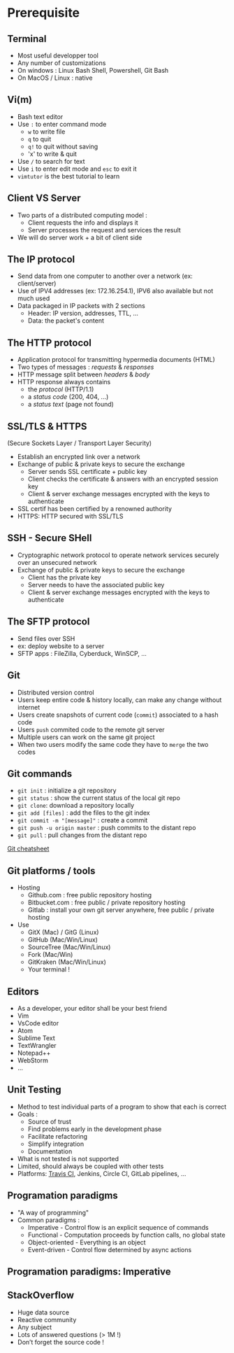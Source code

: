 
# Prerequisite

## Terminal

* Most useful developper tool
* Any number of customizations
* On windows : Linux Bash Shell, Powershell, Git Bash
* On MacOS / Linux : native

## Vi(m)

* Bash text editor
* Use `:` to enter command mode
  * `w` to write file
  * `q` to quit
  * `q!` to quit without saving
  * 'x' to write & quit
* Use `/` to search for text
* Use `i` to enter edit mode and `esc` to exit it
* `vimtutor` is the best tutorial to learn

## Client VS Server

* Two parts of a distributed computing model :
  * Client requests the info and displays it
  * Server processes the request and services the result
* We will do server work + a bit of client side

## The IP protocol

* Send data from one computer to another over a network (ex: client/server)
* Use of IPV4 addresses (ex: 172.16.254.1), IPV6 also available but not much used
* Data packaged in IP packets with 2 sections
  * Header: IP version, addresses, TTL, ...
  * Data: the packet's content

## The HTTP protocol

* Application protocol for transmitting hypermedia documents (HTML)
* Two types of messages : *requests* & *responses*
* HTTP message split between *headers* & *body*
* HTTP response always contains
  * the *protocol* (HTTP/1.1)
  * a *status code* (200, 404, ...)
  * a *status text* (page not found)

## SSL/TLS & HTTPS

(Secure Sockets Layer / Transport Layer Security)
* Establish an encrypted link over a network
* Exchange of public & private keys to secure the exchange
  * Server sends SSL certificate + public key
  * Client checks the certificate & answers with an encrypted session key
  * Client & server exchange messages encrypted with the keys to authenticate
* SSL certif has been certified by a renowned authority
* HTTPS: HTTP secured with SSL/TLS

## SSH - Secure SHell

* Cryptographic network protocol to operate network services securely over an unsecured network
* Exchange of public & private keys to secure the exchange
  * Client has the private key
  * Server needs to have the associated public key
  * Client & server exchange messages encrypted with the keys to authenticate

## The SFTP protocol

* Send files over SSH
* ex: deploy website to a server
* SFTP apps : FileZilla, Cyberduck, WinSCP, ...

## Git

* Distributed version control
* Users keep entire code & history locally, can make any change without internet
* Users create snapshots of current code (`commit`) associated to a hash code
* Users `push` commited code to the remote git server
* Multiple users can work on the same git project
* When two users modify the same code they have to `merge` the two codes

## Git commands

* `git init` : initialize a git repository
* `git status` : show the current status of the local git repo
* `git clone`: download a repository locally
* `git add [files]` : add the files to the git index
* `git commit -m "[message]"` : create a commit
* `git push -u origin master` : push commits to the distant repo
* `git pull` : pull changes from the distant repo

[Git cheatsheet](https://git-tower.com/blog/git-cheat-sheet/)

## Git platforms / tools

* Hosting
  * Github.com : free public repository hosting
  * Bitbucket.com : free public / private repository hosting
  * Gitlab : install your own git server anywhere, free public / private hosting
* Use
  * GitX (Mac) / GitG (Linux)
  * GitHub (Mac/Win/Linux)
  * SourceTree (Mac/Win/Linux)
  * Fork (Mac/Win)
  * GitKraken (Mac/Win/Linux)
  * Your terminal !

## Editors

* As a developer, your editor shall be your best friend
* Vim
* VsCode editor
* Atom
* Sublime Text
* TextWrangler 
* Notepad++
* WebStorm
* ...

## Unit Testing

* Method to test individual parts of a program to show that each is correct
* Goals :
  * Source of trust
  * Find problems early in the development phase
  * Facilitate refactoring
  * Simplify integration
  * Documentation
* What is not tested is not supported
* Limited, should always be coupled with other tests
* Platforms: [Travis CI](http://travis-ci.org), Jenkins, Circle CI, GitLab pipelines, ...

## Programation paradigms

* "A way of programming"
* Common paradigms :
  * Imperative - Control flow is an explicit sequence of commands
  * Functional - Computation proceeds by function calls, no global state
  * Object-oriented - Everything is an object
  * Event-driven - Control flow determined by async actions

## Programation paradigms: Imperative

## StackOverflow

* Huge data source
* Reactive community
* Any subject
* Lots of answered questions (> 1M !)
* Don’t forget the source code !
